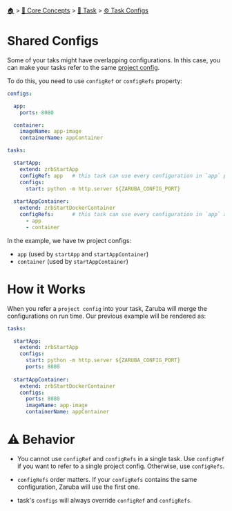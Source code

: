 <!--startTocHeader-->
[🏠](../../../README.md) > [🧠 Core Concepts](../../README.md) > [🔨 Task](../README.md) > [⚙️ Task Configs](README.md)
# Shared Configs
<!--endTocHeader-->

Some of your taks might have overlapping configurations. In this case, you can make your tasks refer to the same [project config](../../project/project-configs.md).

To do this, you need to use `configRef` or `configRefs` property:

```yaml
configs:

  app:
    ports: 8080

  container:
    imageName: app-image
    containerName: appContainer

tasks:

  startApp:
    extend: zrbStartApp
    configRef: app   # this task can use every configuration in `app` project config.
    configs:
      start: python -m http.server ${ZARUBA_CONFIG_PORT}
  
  startAppContainer:
    extend: zrbStartDockerContainer
    configRefs:      # this task can use every configuration in `app` and `container` project config.
      - app
      - container
```

In the example, we have tw project configs:

* `app` (used by `startApp` and `startAppContainer`)
* `container` (used by `startAppContainer`)

# How it Works

When you refer a `project config` into your task, Zaruba will merge the configurations on run time. Our previous example will be rendered as:

```yaml
tasks:

  startApp:
    extend: zrbStartApp
    configs:
      start: python -m http.server ${ZARUBA_CONFIG_PORT}
      ports: 8080
  
  startAppContainer:
    extend: zrbStartDockerContainer
    configs:
      ports: 8080
      imageName: app-image
      containerName: appContainer
```

# ⚠️ Behavior

* You cannot use `configRef` and `configRefs` in a single task. Use `configRef` if you want to refer to a single project config. Otherwise, use `configRefs`.

* `configRefs` order matters. If your `configRefs` contains the same configuration, Zaruba will use the first one.

* task's `configs` will always override `configRef` and `configRefs`.


<!--startTocSubtopic-->
<!--endTocSubtopic-->